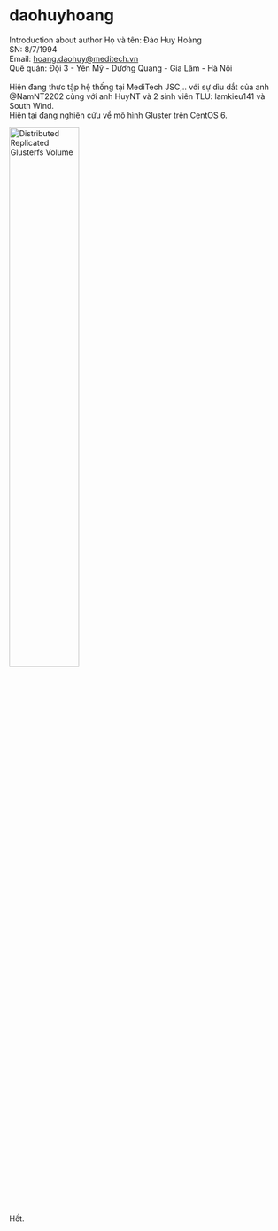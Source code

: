 # daohuyhoang
Introduction about author
Họ và tên: Đào Huy Hoàng<br>
SN: 8/7/1994<br>
Email: <a href="mailto:hoang.daohuy@meditech.vn?Subject=Xin_Chào" target="_top">hoang.daohuy@meditech.vn</a><br>
Quê quán: Đội 3 - Yên Mỹ - Dương Quang - Gia Lâm - Hà Nội<br><br>
Hiện đang thực tập hệ thống tại MediTech JSC,.. với sự dìu dắt của anh @NamNT2202 cùng với anh HuyNT và 2 sinh viên TLU: lamkieu141 và South Wind.<br>
Hiện tại đang nghiên cứu về mô hình Gluster trên CentOS 6.

<img src="http://www.gluster.org/community/documentation/images/2/21/Distributed-Replicated-volume.png" alt="Distributed Replicated Glusterfs Volume" height="50%" width="50%">

Hết.
